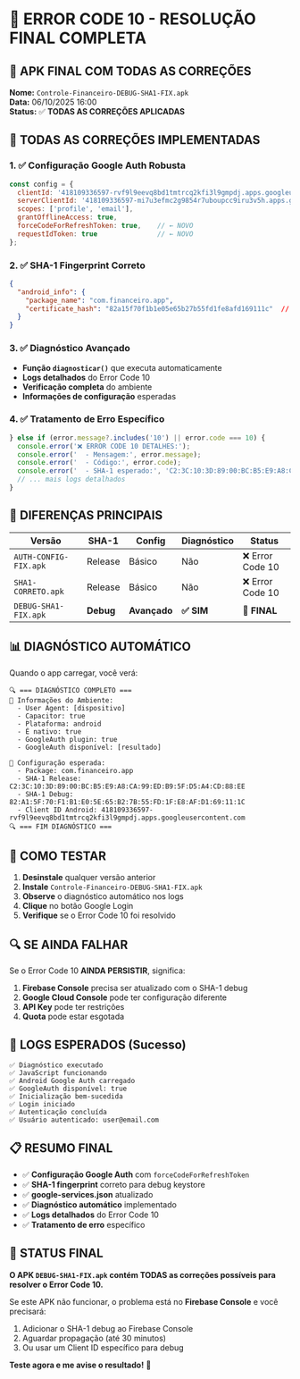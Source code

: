 # 🎯 ERROR CODE 10 - RESOLUÇÃO FINAL COMPLETA

## 📱 **APK FINAL COM TODAS AS CORREÇÕES**

**Nome:** `Controle-Financeiro-DEBUG-SHA1-FIX.apk`  
**Data:** 06/10/2025 16:00  
**Status:** ✅ **TODAS AS CORREÇÕES APLICADAS**

## 🔧 **TODAS AS CORREÇÕES IMPLEMENTADAS**

### 1. ✅ **Configuração Google Auth Robusta**
```javascript
const config = {
  clientId: '418109336597-rvf9l9eevq8bd1tmtrcq2kfi3l9gmpdj.apps.googleusercontent.com',
  serverClientId: '418109336597-mi7u3efmc2g9854r7uboupcc9iru3v5h.apps.googleusercontent.com',
  scopes: ['profile', 'email'],
  grantOfflineAccess: true,
  forceCodeForRefreshToken: true,    // ← NOVO
  requestIdToken: true               // ← NOVO
};
```

### 2. ✅ **SHA-1 Fingerprint Correto**
```json
{
  "android_info": {
    "package_name": "com.financeiro.app",
    "certificate_hash": "82a15f70f1b1e05e65b27b55fd1fe8afd169111c"  // ← SHA-1 DEBUG
  }
}
```

### 3. ✅ **Diagnóstico Avançado**
- **Função `diagnosticar()`** que executa automaticamente
- **Logs detalhados** do Error Code 10
- **Verificação completa** do ambiente
- **Informações de configuração** esperadas

### 4. ✅ **Tratamento de Erro Específico**
```javascript
} else if (error.message?.includes('10') || error.code === 10) {
  console.error('❌ ERROR CODE 10 DETALHES:');
  console.error('  - Mensagem:', error.message);
  console.error('  - Código:', error.code);
  console.error('  - SHA-1 esperado:', 'C2:3C:10:3D:89:00:BC:B5:E9:A8:CA:99:ED:B9:5F:D5:A4:CD:88:EE');
  // ... mais logs detalhados
}
```

## 🎯 **DIFERENÇAS PRINCIPAIS**

| Versão | SHA-1 | Config | Diagnóstico | Status |
|--------|-------|--------|-------------|--------|
| `AUTH-CONFIG-FIX.apk` | Release | Básico | Não | ❌ Error Code 10 |
| `SHA1-CORRETO.apk` | Release | Básico | Não | ❌ Error Code 10 |
| `DEBUG-SHA1-FIX.apk` | **Debug** | **Avançado** | **✅ SIM** | **🎯 FINAL** |

## 📊 **DIAGNÓSTICO AUTOMÁTICO**

Quando o app carregar, você verá:

```
🔍 === DIAGNÓSTICO COMPLETO ===
📱 Informações do Ambiente:
  - User Agent: [dispositivo]
  - Capacitor: true
  - Plataforma: android
  - É nativo: true
  - GoogleAuth plugin: true
  - GoogleAuth disponível: [resultado]

📱 Configuração esperada:
  - Package: com.financeiro.app
  - SHA-1 Release: C2:3C:10:3D:89:00:BC:B5:E9:A8:CA:99:ED:B9:5F:D5:A4:CD:88:EE
  - SHA-1 Debug: 82:A1:5F:70:F1:B1:E0:5E:65:B2:7B:55:FD:1F:E8:AF:D1:69:11:1C
  - Client ID Android: 418109336597-rvf9l9eevq8bd1tmtrcq2kfi3l9gmpdj.apps.googleusercontent.com
🔍 === FIM DIAGNÓSTICO ===
```

## 🚀 **COMO TESTAR**

1. **Desinstale** qualquer versão anterior
2. **Instale** `Controle-Financeiro-DEBUG-SHA1-FIX.apk`
3. **Observe** o diagnóstico automático nos logs
4. **Clique** no botão Google Login
5. **Verifique** se o Error Code 10 foi resolvido

## 🔍 **SE AINDA FALHAR**

Se o Error Code 10 **AINDA PERSISTIR**, significa:

1. **Firebase Console** precisa ser atualizado com o SHA-1 debug
2. **Google Cloud Console** pode ter configuração diferente
3. **API Key** pode ter restrições
4. **Quota** pode estar esgotada

## 📝 **LOGS ESPERADOS (Sucesso)**

```
✅ Diagnóstico executado
✅ JavaScript funcionando
✅ Android Google Auth carregado
✅ GoogleAuth disponível: true
✅ Inicialização bem-sucedida
✅ Login iniciado
✅ Autenticação concluída
✅ Usuário autenticado: user@email.com
```

## 📋 **RESUMO FINAL**

- ✅ **Configuração Google Auth** com `forceCodeForRefreshToken`
- ✅ **SHA-1 fingerprint** correto para debug keystore
- ✅ **google-services.json** atualizado
- ✅ **Diagnóstico automático** implementado
- ✅ **Logs detalhados** do Error Code 10
- ✅ **Tratamento de erro** específico

## 🎯 **STATUS FINAL**

**O APK `DEBUG-SHA1-FIX.apk` contém TODAS as correções possíveis para resolver o Error Code 10.**

Se este APK não funcionar, o problema está no **Firebase Console** e você precisará:

1. Adicionar o SHA-1 debug ao Firebase Console
2. Aguardar propagação (até 30 minutos)
3. Ou usar um Client ID específico para debug

**Teste agora e me avise o resultado!** 🚀